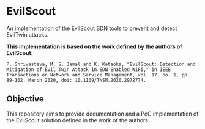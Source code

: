 # EvilScout

An implementation of the EvilScout SDN tools to prevent and detect EvilTwin attacks.

**This implementation is based on the work defined by the authors of EvilScout:**

```
P. Shrivastava, M. S. Jamal and K. Kataoka, "EvilScout: Detection and Mitigation of Evil Twin Attack in SDN Enabled WiFi," in IEEE Transactions on Network and Service Management, vol. 17, no. 1, pp. 89-102, March 2020, doi: 10.1109/TNSM.2020.2972774.
```

## Objective

This repository aims to provide documentation and a PoC implementation of the EvilScout solution defined in the work of the authors. 